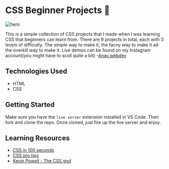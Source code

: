 # CSS Beginner Projects 💅

![hero](https://github.com/anav5704/CSS-Projects/blob/main/docs/css-projects)

This is a simple collection of CSS projects that I made when I was learning CSS that beginners can learn from. There are 9 projects in total, each with 3 levels of difficulty. The simple way to make it, the facny way to make it ad the overkill way to make it. Live demos can be found on my Instagram account(you might have to scoll quite a bit) -[Anav.webdev](https://www.instagram.com/anav.webdev/)

## Technologies Used
- HTML
- CSS

## Getting Started

Make sure you have the ```live server``` extension installed in VS Code. Then fork and clone the repo. Once cloned, just fire up the live server and enjoy.

## Learning Resources

- [CSS in 100 seconds](https://www.youtube.com/watch?v=OEV8gMkCHXQ)
- [CSS pro tips](https://www.youtube.com/watch?v=Qhaz36TZG5Y)
- [Kevin Powell - The CSS god](https://www.youtube.com/@KevinPowell)

